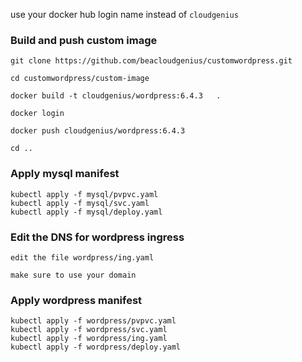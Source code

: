 use your docker hub login name instead of `cloudgenius`

### Build and push custom image

```
git clone https://github.com/beacloudgenius/customwordpress.git

cd customwordpress/custom-image

docker build -t cloudgenius/wordpress:6.4.3   .

docker login

docker push cloudgenius/wordpress:6.4.3

cd ..
```

### Apply mysql manifest

```
kubectl apply -f mysql/pvpvc.yaml
kubectl apply -f mysql/svc.yaml
kubectl apply -f mysql/deploy.yaml
```

### Edit the DNS for wordpress ingress

```
edit the file wordpress/ing.yaml

make sure to use your domain
```

### Apply wordpress manifest

```
kubectl apply -f wordpress/pvpvc.yaml
kubectl apply -f wordpress/svc.yaml
kubectl apply -f wordpress/ing.yaml
kubectl apply -f wordpress/deploy.yaml
```

